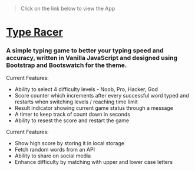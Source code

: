 > Click on the link below to view the App

# [Type Racer](https://dehanz13.github.io/vanilla-js-games/type-speed-test/)

### A simple typing game to better your typing speed and accuracy, written in Vanilla JavaScript and designed using Bootstrap and Bootswatch for the theme.

Current Features:

* Ability to select 4 difficulty levels - Noob, Pro, Hacker, God
* Score counter which increments after every successful word typed and restarts when switching levels / reaching time limit
* Result indicator showing current game status through a message
* A timer to keep track of count down in seconds
* Ability to resest the score and restart the game 

Current Features:

* Show high score by storing it in local storage
* Fetch random words from an API
* Ability to share on social media
* Enhance difficulty by matching with upper and lower case letters
